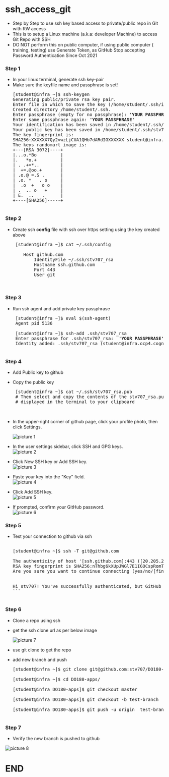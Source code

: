 # ssh_access_git
 - Step by Step to use ssh key based access to private/public repo in Git with RW access
 - This is to setup a Linux machine (a.k.a: developer Machine) to access Git Repo with SSH 
 - DO NOT perform this on public computer, if using public computer ( training, testing) use Generate Token, as GitHub Stop accepting Password Authentication Since Oct 2021

### Step 1
- In your linux terminal, generate ssh key-pair
- Make sure the keyfile name and passphrase is set!
  <pre>
  [student@infra ~]$ ssh-keygen
  Generating public/private rsa key pair.
  Enter file in which to save the key (/home/student/.ssh/id_rsa): <b>/home/student/.ssh/stv707_rsa</b>
  Created directory /home/student/.ssh.
  Enter passphrase (empty for no passphrase): <b>'YOUR PASSPHRASE'</b>
  Enter same passphrase again: <b>'YOUR PASSPHRASE'</b>
  Your identification has been saved in /home/student/.ssh/stv707_rsa.
  Your public key has been saved in /home/student/.ssh/stv707_rsa.pub.
  The key fingerprint is:
  SHA256:XXXXXX7Qy2vwzLjCUA1QHb7dARdIGXXXXXX student@infra.ocp4.cognitoz.org
  The keys randomart image is:
  +---[RSA 3072]----+
  |...o.*Bo         |
  |.   *o.+         |
  | . .+=*..        |
  |  +=.@oo.+       |
  | .o.@ =.S .      |
  | .o. *   . o     | 
  |  .o  +   o o    |
  | .  .. o   +     |
  | E.  ..   .      |
  +----[SHA256]-----+

### Step 2 
- Create ssh **config** file with ssh over https setting using the key created above
   <pre>
   [student@infra ~]$ cat ~/.ssh/config

      Host github.com
          IdentityFile ~/.ssh/stv707_rsa
          Hostname ssh.github.com
          Port 443
          User git
   

### Step 3 
- Run ssh agent and add private key passphrase
   <pre>
   [student@infra ~]$ eval $(ssh-agent)
   Agent pid 5136
    
   [student@infra ~]$ ssh-add .ssh/stv707_rsa
   Enter passphrase for .ssh/stv707_rsa:  <b>'YOUR PASSPHRASE'</b>
   Identity added: .ssh/stv707_rsa (student@infra.ocp4.cognitoz.org) 

### Step 4
- Add Public key to github
- Copy the public key 
  <pre>
   [student@infra ~]$ cat ~/.ssh/stv707_rsa.pub
   # Then select and copy the contents of the stv707_rsa.pub file
   # displayed in the terminal to your clipboard

  
- In the upper-right corner of github page, click your profile photo, then click Settings.
  

  ![picture 1](images/f0e69f6e282941465016cdb6ba3869b14cf3001d3e62b620610de08615224919.png)  
  

  
- In the user settings sidebar, click SSH and GPG keys.
  <br>
  ![picture 2](images/55ca7e0a527dad48b48ee888cd42584919971d5b53b7bba992ed1e042b5064ba.png)  

- Click New SSH key or Add SSH key. 
  <br> 
  ![picture 3](images/aacd68230aab8f85708400de4074427eace75695bc880f20734c8c0803a08936.png)  


- Paste your key into the "Key" field.
  <br>
  ![picture 4](images/96c933f2a971a8ee607beb841aa40f5fe98f1b284ebf6f6d38358b75dc3fe906.png)  


- Click Add SSH key.
  <br>
  ![picture 5](images/cfadf91fb371ecbdb19f528c08b678915c7ca1fbf9b9326749eca7a860f1fd4e.png)  



- If prompted, confirm your GitHub password.
  <br>
  ![picture 6](images/9da00fae193971bad32885a578bd99005ec6ee38bb43f7cddfb851614f1315ed.png)  


### Step 5 
- Test your connection to github via ssh 
  <pre> 
  [student@infra ~]$ ssh -T git@github.com 
  
  The authenticity of host '[ssh.github.com]:443 ([20.205.243.160]:443)' can't be established.
  RSA key fingerprint is SHA256:nThbg6kXUpJWGl7E1IGOCspRomTxdCARLviKw6E5SY8.
  Are you sure you want to continue connecting (yes/no/[fingerprint])? yes
  

  Hi stv707! You've successfully authenticated, but GitHub does not provide shell access.
  ```

### Step 6
- Clone a repo using ssh 
- get the ssh clone url as per below image
  <br>

  ![picture 7](images/f262fec14f3870bfa7abc9bd5c095cf9fe03ec1d639bda3c97262bb7e181bde7.png)  

- use git clone to get the repo 
- add new branch and push 
  <pre>
  [student@infra ~]$ git clone git@github.com:stv707/DO180-apps.git

  [student@infra ~]$ cd DO180-apps/

  [student@infra DO180-apps]$ git checkout master

  [student@infra DO180-apps]$ git checkout -b test-branch

  [student@infra DO180-apps]$ git push -u origin  test-branch

### Step 7 
- Verify the new branch is pushed to github

![picture 8](images/2a5240ace2324ddf8ce77cda1f29c431af37ba1410370abec63be2d2f638d187.png)  


# END

</pre>